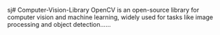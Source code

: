 sj# Computer-Vision-Library
OpenCV is an open-source library for computer vision and machine learning, widely used for tasks like image processing and object detection......
